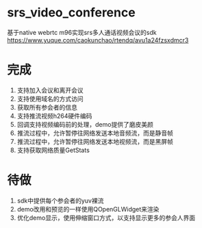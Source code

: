 # srs_video_conference
基于native webrtc m96实现srs多人通话视频会议的sdk 
https://www.yuque.com/caokunchao/rtendq/avu1a24fzsxdmcr3 


# 完成
1. 支持加入会议和离开会议
2. 支持使用域名的方式访问
3. 获取所有参会者的信息
4. 支持推流视频h264硬件编码
5. 回调支持视频编码前的处理，demo提供了磨皮美颜
6. 推流过程中，允许暂停往网络发送本地音频流，而是静音帧
7. 推流过程中，允许暂停往网络发送本地视频流，而是黑屏帧
8. 支持获取网络质量GetStats
   
# 待做
1. sdk中提供每个参会者的yuv裸流
2. demo改用和预览的一样使用QOpenGLWidget来渲染
3. 优化demo显示，使用伸缩窗口方式，以支持显示更多的参会人界面
